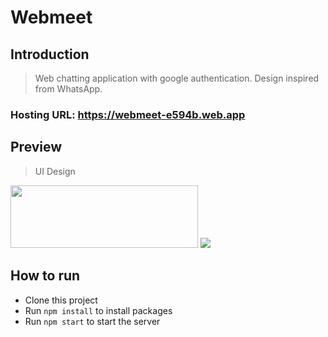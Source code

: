 # Webmeet

## Introduction

> Web chatting application with google authentication. Design inspired from WhatsApp.

### Hosting URL: https://webmeet-e594b.web.app

## Preview

> UI Design

<img src = "https://www.linkpicture.com/q/webmeet_1.jpg" width="300" height = "100">
<img src = "https://www.linkpicture.com/q/demo_1.gif">

## How to run

- Clone this project
- Run `npm install` to install packages
- Run `npm start` to start the server
